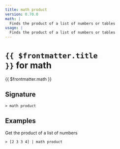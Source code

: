 ```yaml
---
title: math product
version: 0.70.0
math: |
  Finds the product of a list of numbers or tables
usage: |
  Finds the product of a list of numbers or tables
---
```


# <code>{{ $frontmatter.title }}</code> for math

<div class='command-title'>{{ $frontmatter.math }}</div>

## Signature

```> math product ```

## Examples

Get the product of a list of numbers
```shell
> [2 3 3 4] | math product
```
